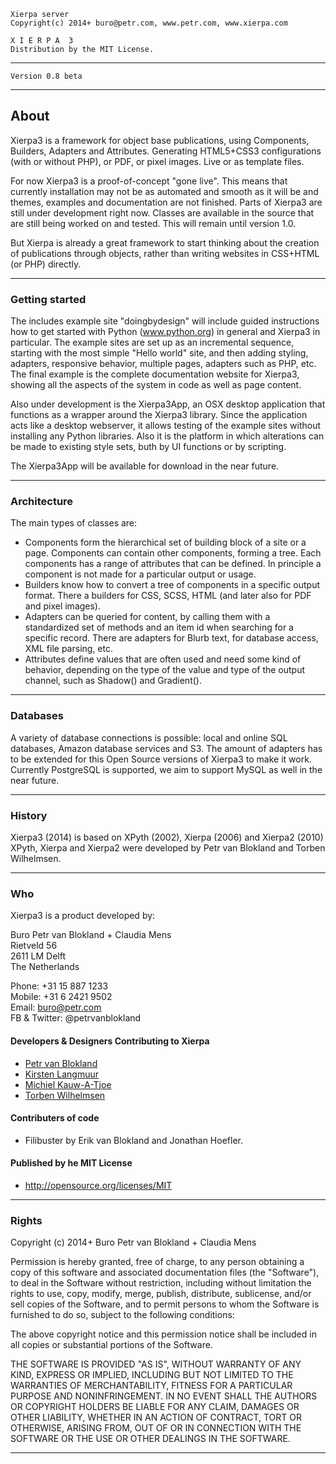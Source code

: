 
    Xierpa server
    Copyright(c) 2014+ buro@petr.com, www.petr.com, www.xierpa.com
   
    X I E R P A  3
    Distribution by the MIT License.

-----------------------------------------------------------------------------

    Version 0.8 beta

-----------------------------------------------------------------------------

## About

Xierpa3 is a framework for object base publications, using Components, Builders, 
Adapters and Attributes. Generating HTML5+CSS3 configurations (with or without PHP), 
or PDF, or pixel images. Live or as template files.

For now Xierpa3 is a proof-of-concept "gone live". This means that currently
installation may not be as automated and smooth as it will be and themes, examples
and documentation are not finished. Parts of Xierpa3 are still under development
right now. Classes are available in the source that are still being worked on and
tested. This will remain until version 1.0.

But Xierpa is already a great framework to start thinking about the creation of 
publications through objects, rather than writing websites in CSS+HTML (or PHP) directly. 

-----------------------------------------------------------------------------

### Getting started

The includes example site "doingbydesign" will include guided instructions how to get 
started with Python (www.python.org) in general and Xierpa3 in particular. 
The example sites are set up as an incremental sequence, starting with the most simple
"Hello world" site, and then adding styling, adapters, responsive behavior, multiple pages,
adapters such as PHP, etc. The final example is the complete documentation website for Xierpa3,
showing all the aspects of the system in code as well as page content.

Also under development is the Xierpa3App, an OSX desktop application that functions as a wrapper
around the Xierpa3 library. Since the application acts like a desktop webserver, it allows 
testing of the example sites without installing any Python libraries. Also it is the platform 
in which alterations can be made to existing style sets, buth by UI functions or by scripting.

The Xierpa3App will be available for download in the near future.
	
-----------------------------------------------------------------------------

### Architecture

The main types of classes are:
 * Components form the hierarchical set of building block of a site or a page.
 	Components can contain other components, forming a tree. Each components has a 
 	range of attributes that can be defined. In principle a component is not made
 	for a particular output or usage. 
 * Builders know how to convert a tree of components in a specific output format.
 	There a builders for CSS, SCSS, HTML (and later also for PDF and pixel images).
 * Adapters can be queried for content, by calling them with a standardized set of
 	methods and an item id when searching for a specific record. There are adapters
 	for Blurb text, for database access, XML file parsing, etc.
 * Attributes define values that are often used and need some kind of behavior,
 	depending on the type of the value and type of the output channel, such as
 	Shadow() and Gradient().
 	
-----------------------------------------------------------------------------

### Databases

A variety of database connections is possible: local and online SQL databases,
Amazon database services and S3. The amount of adapters has to be extended for
this Open Source versions of Xierpa3 to make it work. Currently PostgreSQL is 
supported, we aim to support MySQL as well in the near future.

-----------------------------------------------------------------------------

### History

Xierpa3 (2014) is based on XPyth (2002), Xierpa (2006) and Xierpa2 (2010)
XPyth, Xierpa and Xierpa2 were developed by Petr van Blokland and Torben Wilhelmsen.

-----------------------------------------------------------------------------

### Who

Xierpa3 is a product developed by:

Buro Petr van Blokland + Claudia Mens  
Rietveld 56  
2611 LM Delft  
The Netherlands  

Phone: +31 15 887 1233  
Mobile: +31 6 2421 9502  
Email: buro@petr.com  
FB & Twitter: @petrvanblokland  

#### Developers & Designers Contributing to Xierpa

 * [Petr van Blokland](mailto:buro@petr.com)
 * [Kirsten Langmuur](mailto:kirsten@petr.com)
 * [Michiel Kauw-A-Tjoe](mailto:michiel@petr.com)
 * [Torben Wilhelmsen](mailto:torben@wil.dk)

#### Contributers of code
 * Filibuster by Erik van Blokland and Jonathan Hoefler.

#### Published by he MIT License
 * http://opensource.org/licenses/MIT

 -----------------------------------------------------------------------------

### Rights

Copyright (c) 2014+ Buro Petr van Blokland + Claudia Mens

Permission is hereby granted, free of charge, to any person obtaining a copy
of this software and associated documentation files (the "Software"), to deal
in the Software without restriction, including without limitation the rights
to use, copy, modify, merge, publish, distribute, sublicense, and/or sell
copies of the Software, and to permit persons to whom the Software is
furnished to do so, subject to the following conditions:

The above copyright notice and this permission notice shall be included in
all copies or substantial portions of the Software.

THE SOFTWARE IS PROVIDED "AS IS", WITHOUT WARRANTY OF ANY KIND, EXPRESS OR
IMPLIED, INCLUDING BUT NOT LIMITED TO THE WARRANTIES OF MERCHANTABILITY,
FITNESS FOR A PARTICULAR PURPOSE AND NONINFRINGEMENT. IN NO EVENT SHALL THE
AUTHORS OR COPYRIGHT HOLDERS BE LIABLE FOR ANY CLAIM, DAMAGES OR OTHER
LIABILITY, WHETHER IN AN ACTION OF CONTRACT, TORT OR OTHERWISE, ARISING FROM,
OUT OF OR IN CONNECTION WITH THE SOFTWARE OR THE USE OR OTHER DEALINGS IN
THE SOFTWARE.

 -----------------------------------------------------------------------------

